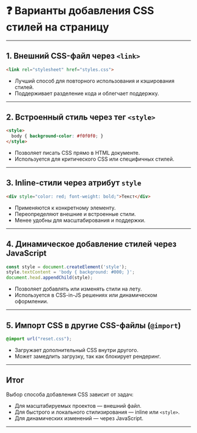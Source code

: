 # ❓ Варианты добавления CSS стилей на страницу

---

## 1. Внешний CSS-файл через `<link>`

```html
<link rel="stylesheet" href="styles.css">
```

* Лучший способ для повторного использования и кэширования стилей.
* Поддерживает разделение кода и облегчает поддержку.

---

## 2. Встроенный стиль через тег `<style>`

```html
<style>
  body { background-color: #f0f0f0; }
</style>
```

* Позволяет писать CSS прямо в HTML документе.
* Используется для критического CSS или специфичных стилей.

---

## 3. Inline-стили через атрибут `style`

```html
<div style="color: red; font-weight: bold;">Текст</div>
```

* Применяются к конкретному элементу.
* Переопределяют внешние и встроенные стили.
* Менее удобны для масштабирования и поддержки.

---

## 4. Динамическое добавление стилей через JavaScript

```js
const style = document.createElement('style');
style.textContent = 'body { background: #000; }';
document.head.appendChild(style);
```

* Позволяет добавлять или изменять стили на лету.
* Используется в CSS-in-JS решениях или динамическом оформлении.

---

## 5. Импорт CSS в другие CSS-файлы (`@import`)

```css
@import url("reset.css");
```

* Загружает дополнительный CSS внутри другого.
* Может замедлить загрузку, так как блокирует рендеринг.

---

## Итог

Выбор способа добавления CSS зависит от задач:

* Для масштабируемых проектов — внешний файл.
* Для быстрого и локального стилизирования — inline или `<style>`.
* Для динамических изменений — через JavaScript.

---
